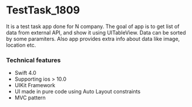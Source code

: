 # TestTask_1809
It is a test task app done for N company. The goal of app is to get list of data from external API, and show it
using UITableView. Data can be sorted by some paramiters. Also app provides extra info about data like image, location etc.
### Technical features
* Swift 4.0 
* Supporting ios > 10.0
* UIKit Framework
* UI made in pure code using Auto Layout constraints
* MVC pattern 

